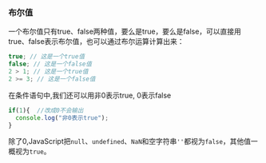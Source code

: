 ### 布尔值

一个布尔值只有true、false两种值，要么是true，要么是false，可以直接用true、false表示布尔值，也可以通过布尔运算计算出来：

```js
true; // 这是一个true值
false; // 这是一个false值
2 > 1; // 这是一个true值
2 >= 3; // 这是一个false值
```
在条件语句中,我们还可以用非0表示true, 0表示false
```js      
if(1){  //改成0不会输出
  console.log("非0表示true");
}
```

除了0,JavaScript把`null`、`undefined`、`NaN`和空字符串`''`都视为`false`，其他值一概视为`true`。